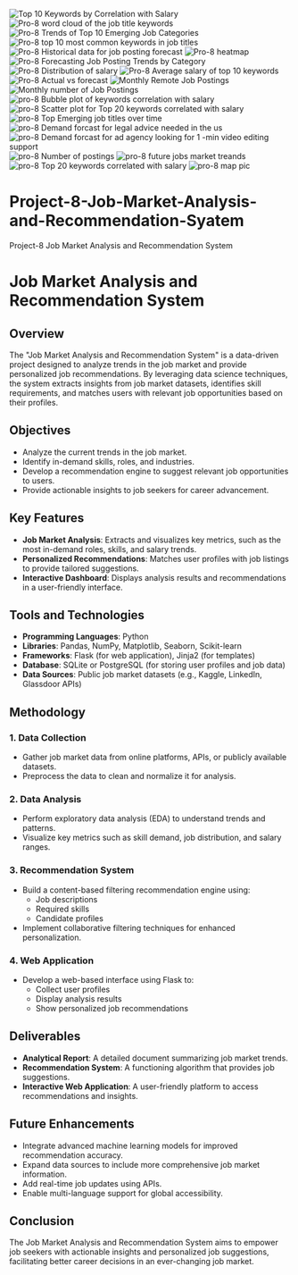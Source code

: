 ![Top 10 Keywords by Correlation with Salary](https://github.com/user-attachments/assets/c7ce062b-7402-4d03-b011-433f4a93ebf6)
![Pro-8 word cloud of the job title keywords](https://github.com/user-attachments/assets/49f96461-b793-46de-9088-ed11fd468068)
![Pro-8 Trends of Top 10 Emerging Job Categories](https://github.com/user-attachments/assets/8a6c6a9a-ee5b-4692-a417-a935777c5fa9)
![Pro-8 top 10 most common keywords in job titles](https://github.com/user-attachments/assets/7bc106ee-15ae-47dd-9106-2ad4846c7d7f)
![Pro-8 Historical data for job posting forecast](https://github.com/user-attachments/assets/9cb3d680-33e6-41cc-a6c7-c266f0afba67)
![Pro-8 heatmap](https://github.com/user-attachments/assets/5e0b86aa-e360-42c5-9ed6-8a49fe365047)
![Pro-8 Forecasting Job Posting Trends by Category](https://github.com/user-attachments/assets/ea80447d-598d-4292-8176-94623f0e5bcb)
![Pro-8 Distribution of salary](https://github.com/user-attachments/assets/60796775-ccce-40d2-a835-f151373adde8)
![Pro-8 Average salary of top 10 keywords](https://github.com/user-attachments/assets/16b76963-ad1a-46ba-9a54-33f60f8928f6)
![Pro-8 Actual vs forecast](https://github.com/user-attachments/assets/1186a174-e1ec-4939-9b2a-46dbaef89860)
![Monthly Remote Job Postings](https://github.com/user-attachments/assets/3447f805-4f02-4ddd-9678-7ada305c5de3)
![Monthly number of Job Postings](https://github.com/user-attachments/assets/3864ee6f-1c1f-472c-8f23-1e97efd6cab4)
![pro-8 Bubble plot of keywords correlation with salary](https://github.com/user-attachments/assets/b06ec87b-5d1e-4e20-bb8a-09ed054c873f)
![pro-8 Scatter plot for Top 20 keywords correlated with salary](https://github.com/user-attachments/assets/28483386-53bb-4dcc-9ab7-dfbd1839cb2a)
![pro-8 Top Emerging job titles over time](https://github.com/user-attachments/assets/75f55e22-904a-4f89-b4ca-daa6e0fa62cc)
![pro-8 Demand forcast for legal advice needed in the us](https://github.com/user-attachments/assets/ea93ded3-8756-4c61-94a1-e82894577be9)
![pro-8 Demand forcast for ad agency looking for 1 -min video editing support](https://github.com/user-attachments/assets/282e79ee-09b6-492f-80e6-87155bc2c532)
![pro-8 Number of postings ](https://github.com/user-attachments/assets/d907e213-0eca-4633-920d-06bfeb23218e)
![pro-8 future jobs market treands](https://github.com/user-attachments/assets/b487d88c-3e51-4524-bc33-b32732cbd933)
![pro-8 Top 20 keywords correlated with salary](https://github.com/user-attachments/assets/80315497-6678-4be8-9706-bb2760c2a655)
![pro-8 map pic](https://github.com/user-attachments/assets/519bdd56-a367-4caf-891e-e8e11aa70ede)
# Project-8-Job-Market-Analysis-and-Recommendation-Syatem
Project-8 Job Market Analysis and Recommendation System
# Job Market Analysis and Recommendation System

## Overview
The "Job Market Analysis and Recommendation System" is a data-driven project designed to analyze trends in the job market and provide personalized job recommendations. By leveraging data science techniques, the system extracts insights from job market datasets, identifies skill requirements, and matches users with relevant job opportunities based on their profiles.

## Objectives
- Analyze the current trends in the job market.
- Identify in-demand skills, roles, and industries.
- Develop a recommendation engine to suggest relevant job opportunities to users.
- Provide actionable insights to job seekers for career advancement.

## Key Features
- **Job Market Analysis**: Extracts and visualizes key metrics, such as the most in-demand roles, skills, and salary trends.
- **Personalized Recommendations**: Matches user profiles with job listings to provide tailored suggestions.
- **Interactive Dashboard**: Displays analysis results and recommendations in a user-friendly interface.

## Tools and Technologies
- **Programming Languages**: Python
- **Libraries**: Pandas, NumPy, Matplotlib, Seaborn, Scikit-learn
- **Frameworks**: Flask (for web application), Jinja2 (for templates)
- **Database**: SQLite or PostgreSQL (for storing user profiles and job data)
- **Data Sources**: Public job market datasets (e.g., Kaggle, LinkedIn, Glassdoor APIs)

## Methodology
### 1. Data Collection
- Gather job market data from online platforms, APIs, or publicly available datasets.
- Preprocess the data to clean and normalize it for analysis.

### 2. Data Analysis
- Perform exploratory data analysis (EDA) to understand trends and patterns.
- Visualize key metrics such as skill demand, job distribution, and salary ranges.

### 3. Recommendation System
- Build a content-based filtering recommendation engine using:
  - Job descriptions
  - Required skills
  - Candidate profiles
- Implement collaborative filtering techniques for enhanced personalization.

### 4. Web Application
- Develop a web-based interface using Flask to:
  - Collect user profiles
  - Display analysis results
  - Show personalized job recommendations

## Deliverables
- **Analytical Report**: A detailed document summarizing job market trends.
- **Recommendation System**: A functioning algorithm that provides job suggestions.
- **Interactive Web Application**: A user-friendly platform to access recommendations and insights.



## Future Enhancements
- Integrate advanced machine learning models for improved recommendation accuracy.
- Expand data sources to include more comprehensive job market information.
- Add real-time job updates using APIs.
- Enable multi-language support for global accessibility.

## Conclusion
The Job Market Analysis and Recommendation System aims to empower job seekers with actionable insights and personalized job suggestions, facilitating better career decisions in an ever-changing job market.




